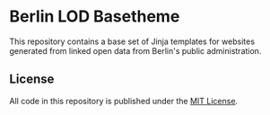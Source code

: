 # Berlin LOD Basetheme

This repository contains a base set of Jinja templates for websites generated from linked open data from Berlin's public administration.

## License

All code in this repository is published under the [MIT License](License).

